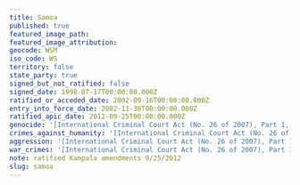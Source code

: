 ```yaml
---
title: Samoa
published: true
featured_image_path:
featured_image_attribution:
geocode: WSM
iso_code: WS
territory: false
state_party: true
signed_but_not_ratified: false
signed_date: 1998-07-17T00:00:00.000Z
ratified_or_acceded_date: 2002-09-16T00:00:00.000Z
entry_into_force_date: 2002-11-30T00:00:00.000Z
ratified_apic_date: 2012-09-25T00:00:00.000Z
genocide: '[International Criminal Court Act (No. 26 of 2007), Part 1, Article 5](https://iccdb.hrlc.net/data/doc/71/keyword/46/)'
crimes_against_humanity: '[International Criminal Court Act (No. 26 of 2007), Part 1, Article 6](https://iccdb.hrlc.net/data/doc/71/keyword/13/)'
aggression: '[International Criminal Court Act (No. 26 of 2007), Part 1, Article 3](https://iccdb.hrlc.net/data/doc/71/keyword/1/)'
war_crimes: '[International Criminal Court Act (No. 26 of 2007), Part 1, Article 7](https://iccdb.hrlc.net/data/doc/71/keyword/145/)'
note: ratified Kampala amendments 9/25/2012
slug: samoa
---
```



